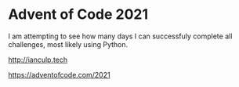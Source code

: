 # Advent of Code 2021
I am attempting to see how many days I can successfuly complete all challenges, most likely using Python.

http://ianculp.tech

https://adventofcode.com/2021
